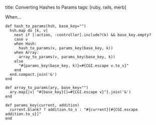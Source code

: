 title:      Converting Hashes to Params
tags:       [ruby, rails, merb]

When...

    def hash_to_params(hsh, base_key="")
      hsh.map do |k, v|
        next if [:action, :controller].include?(k) && base_key.empty?
        case v
        when Hash:
          hash_to_params(v, params_key(base_key, k))
        when Array:
          array_to_params(v, params_key(base_key, k))
        else
          "#{params_key(base_key, k)}=#{CGI.escape v.to_s}"
        end
      end.compact.join('&')
    end
  
    def array_to_params(ary, base_key="")
      ary.map{|v| "#{base_key}[]=#{CGI.escape v}"}.join('&')
    end

    def params_key(current, addition)
      current.blank? ? addition.to_s : "#{current}[#{CGI.escape addition.to_s}]"
    end
